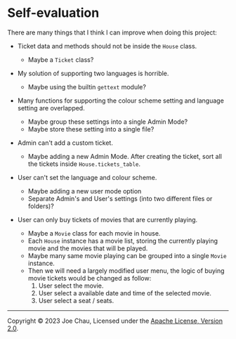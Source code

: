 # Self-evaluation

There are many things that I think I can improve when doing this project:

- Ticket data and methods should not be inside the `House` class.
  - Maybe a `Ticket` class?

- My solution of supporting two languages is horrible.
  - Maybe using the builtin `gettext` module?

- Many functions for supporting the colour scheme setting and language setting are overlapped.
  - Maybe group these settings into a single Admin Mode?
  - Maybe store these setting into a single file?

- Admin can't add a custom ticket.
  - Maybe adding a new Admin Mode. After creating the ticket, sort all the tickets inside `House.tickets_table`.

- User can't set the language and colour scheme.
  - Maybe adding a new user mode option
  - Separate Admin's and User's settings (into two different files or folders)?

- User can only buy tickets of movies that are currently playing.
  - Maybe a `Movie` class for each movie in house.
  - Each `House` instance has a movie list, storing the currently playing movie and the movies that will be played.
  - Maybe many same movie playing can be grouped into a single `Movie` instance.
  - Then we will need a largely modified user menu, the logic of buying movie tickets would be changed as follow:
    1. User select the movie.
    2. User select a available date and time of the selected movie.
    3. User select a seat / seats.

---

Copyright © 2023 Joe Chau, Licensed under the 
<a href="https://www.apache.org/licenses/LICENSE-2.0" target="_blank">Apache License, Version 2.0</a>.
